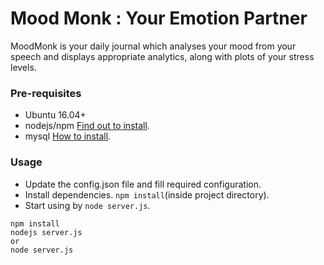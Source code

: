 # Mood Monk : Your Emotion Partner
MoodMonk is your daily journal which analyses your mood from your speech and displays appropriate analytics, along with plots of your stress levels.

### Pre-requisites
* Ubuntu 16.04+
* nodejs/npm [Find out to install](https://nodejs.org/en/download/package-manager/).
* mysql [How to install](https://www.digitalocean.com/community/tutorials/how-to-install-mysql-on-ubuntu-16-04).

### Usage
* Update the config.json file and fill required configuration.
* Install dependencies. `npm install`(inside project directory).
* Start using by `node server.js`.

```
npm install
nodejs server.js
or
node server.js
```
